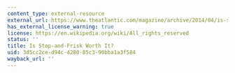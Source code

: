 ```yaml
---
content_type: external-resource
external_url: https://www.theatlantic.com/magazine/archive/2014/04/is-stop-and-frisk-worth-it/358644/
has_external_license_warning: true
license: https://en.wikipedia.org/wiki/All_rights_reserved
status: ''
title: Is Stop-and-Frisk Worth It?
uid: 3d5cc2ce-d94c-4280-85c3-90bba1a3f584
wayback_url: ''
---
```

